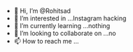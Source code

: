- 👋 Hi, I’m @Rohitsad
- 👀 I’m interested in ...Instagram hacking 
- 🌱 I’m currently learning ...nothing
- 💞️ I’m looking to collaborate on ...no
- 📫 How to reach me ...

<!---
Rohitsad/Rohitsad is a ✨ special ✨ repository because its `README.md` (this file) appears on your GitHub profile.
You can click the Preview link to take a look at your changes.
--->
